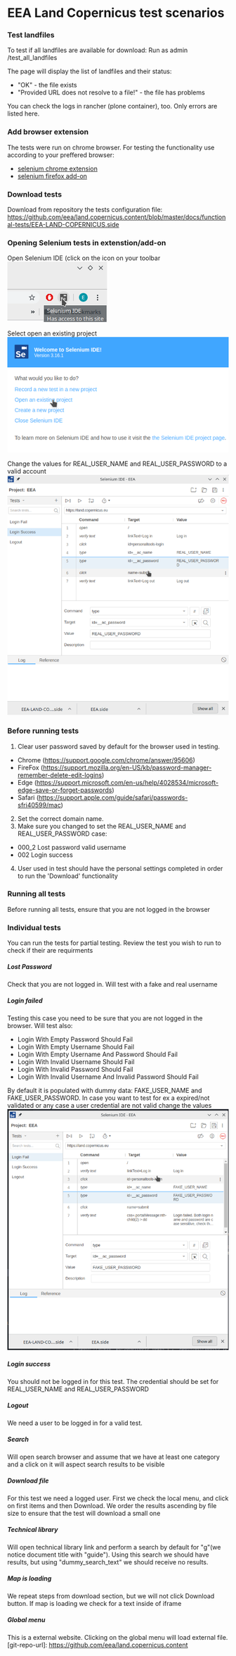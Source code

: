 # EEA Land Copernicus test scenarios

### Test landfiles
To test if all landfiles are available for download:
Run as admin /test_all_landfiles

The page will display the list of landfiles and their status:
- "OK" - the file exists
- "Provided URL does not resolve to a file!" - the file has problems

You can check the logs in rancher (plone container), too. Only errors are listed here.

### Add browser extension
The tests were run on chrome browser. For testing the functionality use according to your preffered browser:
- [selenium chrome extension](https://chrome.google.com/webstore/detail/selenium-ide/mooikfkahbdckldjjndioackbalphokd?hl=en)
- [selenium firefox add-on](https://addons.mozilla.org/en-US/firefox/addon/selenium-ide/)

### Download tests
Download from repository the tests configuration file: https://github.com/eea/land.copernicus.content/blob/master/docs/functional-tests/EEA-LAND-COPERNICUS.side

### Opening Selenium tests in extenstion/add-on

Open Selenium IDE (click on the icon on your toolbar
![](https://github.com/eea/land.copernicus.content/raw/master/docs/functional-tests/images/001-open-selenium.png)

Select open an existing project
![](https://github.com/eea/land.copernicus.content/raw/master/docs/functional-tests/images/002-open-project.png)

Change the values for REAL_USER_NAME and REAL_USER_PASSWORD to a valid account
![](https://github.com/eea/land.copernicus.content/raw/master/docs/functional-tests/images/004-change-real-username.png)

### Before running tests
1) Clear user password saved by default for the browser used in testing.
 - Chrome (https://support.google.com/chrome/answer/95606)
 - FireFox (https://support.mozilla.org/en-US/kb/password-manager-remember-delete-edit-logins)
 - Edge (https://support.microsoft.com/en-us/help/4028534/microsoft-edge-save-or-forget-passwords)
 - Safari (https://support.apple.com/guide/safari/passwords-sfri40599/mac)
2) Set the correct domain name.
3) Make sure you changed to set the REAL_USER_NAME and REAL_USER_PASSWORD case:
- 000_2 Lost password valid username
- 002 Login success
4) User used in test should have the personal settings completed in order to run the 'Download' functionality

### Running all tests

Before running all tests, ensure that you are not logged in the browser

### Individual tests
You can run the tests for partial testing. Review the test you wish to run to check if their are requirments

##### Lost Password
Check that you are not logged in. Will test with a fake and real username

##### Login failed
Testing this case you need to be sure that you are not logged in the browser. Will test also:
- Login With Empty Password Should Fail
- Login With Empty Username Should Fail
- Login With Empty Username And Password Should Fail
- Login With Invalid Username Should Fail
- Login With Invalid Password Should Fail
- Login With Invalid Username And Invalid Password Should Fail

By default it is populated with dummy data:  FAKE_USER_NAME and FAKE_USER_PASSWORD. In case you want to test for ex a expired/not validated or any case a user credential are not valid change the values
![](https://github.com/eea/land.copernicus.content/raw/master/docs/functional-tests/images/003-change-fake-username.png)

##### Login success
You should not be logged in for this test. The credential should be set for REAL_USER_NAME and REAL_USER_PASSWORD

##### Logout
We need a user to be logged in for a valid test.

##### Search
Will open search browser and assume that we have at least one category and a click on it will aspect search results to be visible

##### Download file
For this test we need a logged user. First we check the local menu, and click on first items and then Download. We order the results ascending by file size to ensure that the test will download a small one

##### Technical library
Will open technical library link and perform a search by default for "g"(we notice document title with "guide"). Using this search we should have results, but using "dummy_search_text" we should receive no results.

##### Map is loading
We repeat steps from download section, but we will not click Download button. If map is loading we check for a text inside of iframe

##### Global menu
This is a external website. Clicking on the global menu will load external file.
[git-repo-url]: <https://github.com/eea/land.copernicus.content>
